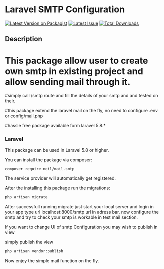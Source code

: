 # Laravel SMTP Configuration


[![Latest Version on Packagist](https://img.shields.io/packagist/v/neil/mail-smtp.svg?style=flat-square)](https://packagist.org/packages/neil/mail-smtp)
[![Latest Issue](https://img.shields.io/github/issues/nileshmailbook/smtp.svg?style=flat-square)](https://github.com/nileshmailbook/smtp/issues)
[![Total Downloads](https://img.shields.io/packagist/dt/neil/mail-smtp.svg?style=flat-square)](https://packagist.org/packages/neil/mail-smtp)

 
## Description

# This package allow user to create own smtp in existing project and allow sending mail through it.

#simply call /smtp route and fill the details of your smtp and and tested on their.

#this package extend the laravel mail on the fly, no need to configure .env or config/mail.php

#hassle free package available form laravel 5.8.*  


### Laravel

This package can be used in Laravel 5.8 or higher.

You can install the package via composer:

``` bash
composer require neil/mail-smtp
```

The service provider will automatically get registered.

After the installing this package run the migrations:

```bash
php artisan migrate
```



After successfull running migrate just start your local server and login in your app type url localhost:8000/smtp url in adress bar.
now configure the smtp and try to check your smtp is workable in test mail section.

If you want to change UI of smtp Configuration you may wish to publish in view

simply publish the view

```bash
php artisan vendor:publish
```

Now enjoy the simple mail function on the fly.
